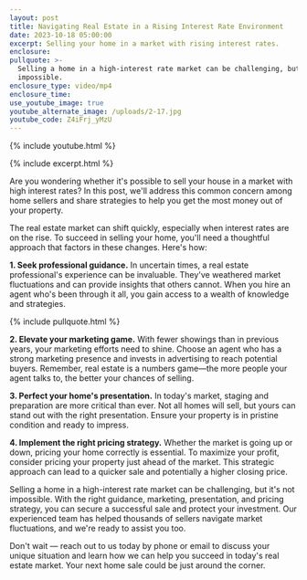 ```yaml
---
layout: post
title: Navigating Real Estate in a Rising Interest Rate Environment
date: 2023-10-18 05:00:00
excerpt: Selling your home in a market with rising interest rates.
enclosure:
pullquote: >-
  Selling a home in a high-interest rate market can be challenging, but it's not
  impossible.
enclosure_type: video/mp4
enclosure_time:
use_youtube_image: true
youtube_alternate_image: /uploads/2-17.jpg
youtube_code: Z4iFrj_yMzU
---
```

{% include youtube.html %}

{% include excerpt.html %}

Are you wondering whether it's possible to sell your house in a market with high interest rates? In this post, we'll address this common concern among home sellers and share strategies to help you get the most money out of your property.

The real estate market can shift quickly, especially when interest rates are on the rise. To succeed in selling your home, you'll need a thoughtful approach that factors in these changes. Here's how:

**1\. Seek professional guidance.** In uncertain times, a real estate professional's experience can be invaluable. They've weathered market fluctuations and can provide insights that others cannot. When you hire an agent who's been through it all, you gain access to a wealth of knowledge and strategies.

{% include pullquote.html %}

**2\. Elevate your marketing game.** With fewer showings than in previous years, your marketing efforts need to shine. Choose an agent who has a strong marketing presence and invests in advertising to reach potential buyers. Remember, real estate is a numbers game—the more people your agent talks to, the better your chances of selling.

**3\. Perfect your home's presentation.** In today's market, staging and preparation are more critical than ever. Not all homes will sell, but yours can stand out with the right presentation. Ensure your property is in pristine condition and ready to impress.

**4\. Implement the right pricing strategy.** Whether the market is going up or down, pricing your home correctly is essential. To maximize your profit, consider pricing your property just ahead of the market. This strategic approach can lead to a quicker sale and potentially a higher closing price.

Selling a home in a high-interest rate market can be challenging, but it's not impossible. With the right guidance, marketing, presentation, and pricing strategy, you can secure a successful sale and protect your investment. Our experienced team has helped thousands of sellers navigate market fluctuations, and we're ready to assist you too.

Don't wait — reach out to us today by phone or email to discuss your unique situation and learn how we can help you succeed in today's real estate market. Your next home sale could be just around the corner.